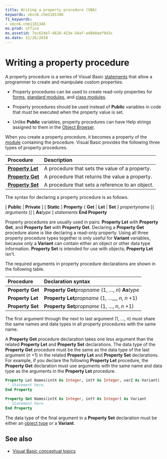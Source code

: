```yaml
---
title: Writing a property procedure (VBA)
keywords: vbcn6.chm1101346
f1_keywords:
- vbcn6.chm1101346
ms.prod: office
ms.assetid: 7ec62de7-4628-423e-54af-a49b0aef9d3c
ms.date: 12/26/2018
---
```



# Writing a property procedure

A property procedure is a series of Visual Basic [statements](../../Glossary/vbe-glossary.md#statement) that allow a programmer to create and manipulate custom properties.

- Property procedures can be used to create read-only properties for [forms](../../Glossary/vbe-glossary.md#form), [standard modules](../../Glossary/vbe-glossary.md#standard-module), and [class modules](../../Glossary/vbe-glossary.md#class-module).
    
- Property procedures should be used instead of **Public** variables in code that must be executed when the property value is set.
    
- Unlike **Public** variables, property procedures can have Help strings assigned to them in the [Object Browser](../../Glossary/vbe-glossary.md#object-browser).
    
When you create a property procedure, it becomes a property of the [module](../../Glossary/vbe-glossary.md#module) containing the procedure. Visual Basic provides the following three types of property procedures.

|Procedure|Description|
|:-----|:-----|
|**[Property Let](../../reference/user-interface-help/property-let-statement.md)**|A procedure that sets the value of a property.|
|**[Property Get](../../reference/user-interface-help/property-get-statement.md)**|A procedure that returns the value a property.|
|**[Property Set](../../reference/user-interface-help/property-set-statement.md)**|A procedure that sets a reference to an object.|

The syntax for declaring a property procedure is as follows.

[ **Public** | **Private** ] [ **Static** ] **Property** { **Get** | **Let** | **Set** } _propertyname_ [( _arguments_ )] [ **As**_type_ ]
_statements_ **End Property**

Property procedures are usually used in pairs: **Property Let** with **Property Get**, and **Property Set** with **Property Get**. Declaring a **Property Get** procedure alone is like declaring a read-only property. Using all three property procedure types together is only useful for **Variant** variables, because only a **Variant** can contain either an object or other data type information. **Property Set** is intended for use with objects; **Property Let** isn't.

The required arguments in property procedure declarations are shown in the following table.

|Procedure|Declaration syntax|
|:-----|:-----|
|**Property Get**|**Property Get**_propname_ (1, …, _n_) **As**_type_|
|**Property Let**|**Property Let**_propname_ (1, …,,,, _n_, _n_ +1)|
|**Property Set**|**Property Set**_propname_ (1, …, _n_, _n_ +1)|

The first argument through the next to last argument (1, …, _n_) must share the same names and data types in all property procedures with the same name.

A **Property Get** procedure declaration takes one less argument than the related **Property Let** and **Property Set** declarations. The data type of the **Property Get** procedure must be the same as the data type of the last argument (_n_ +1) in the related **Property Let** and **Property Set** declarations. For example, if you declare the following **Property Let** procedure, the **Property Get** declaration must use arguments with the same name and data type as the arguments in the **Property Let** procedure.

```vb
Property Let Names(intX As Integer, intY As Integer, varZ As Variant) 
 ' Statement here. 
End Property 
 
Property Get Names(intX As Integer, intY As Integer) As Variant 
 ' Statement here. 
End Property 

```

The data type of the final argument in a **Property Set** declaration must be either an [object type](../../Glossary/vbe-glossary.md#object-type) or a **Variant**.

## See also

- [Visual Basic conceptual topics](../../reference/user-interface-help/visual-basic-conceptual-topics.md)